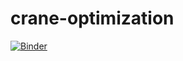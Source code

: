 # crane-optimization
[![Binder](https://mybinder.org/badge_logo.svg)](https://mybinder.org/v2/gh/martiabr/crane-optimization/main?filepath=crane-optimization.ipynb)
